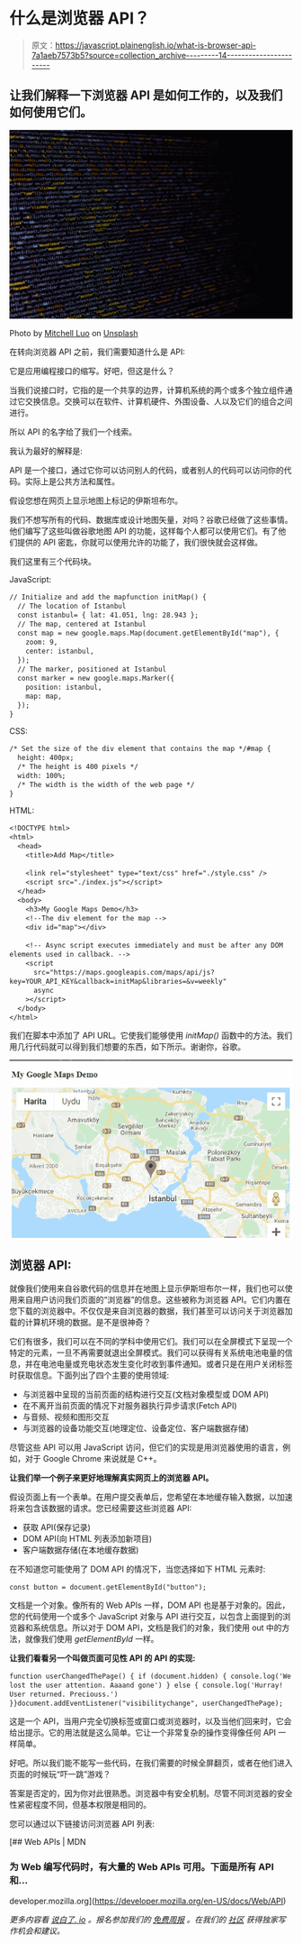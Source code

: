 # 什么是浏览器 API？

> 原文：<https://javascript.plainenglish.io/what-is-browser-api-7a1aeb7573b5?source=collection_archive---------14----------------------->

## 让我们解释一下浏览器 API 是如何工作的，以及我们如何使用它们。

![](img/69cee126fcd2ca4c52a056b6974d857a.png)

Photo by [Mitchell Luo](https://unsplash.com/@mitchel3uo?utm_source=medium&utm_medium=referral) on [Unsplash](https://unsplash.com?utm_source=medium&utm_medium=referral)

在转向浏览器 API 之前，我们需要知道什么是 API:

它是应用编程接口的缩写。好吧，但这是什么？

当我们说接口时，它指的是一个共享的边界，计算机系统的两个或多个独立组件通过它交换信息。交换可以在软件、计算机硬件、外围设备、人以及它们的组合之间进行。

所以 API 的名字给了我们一个线索。

我认为最好的解释是:

API 是一个接口，通过它你可以访问别人的代码，或者别人的代码可以访问你的代码。实际上是公共方法和属性。

假设您想在网页上显示地图上标记的伊斯坦布尔。

我们不想写所有的代码、数据库或设计地图矢量，对吗？谷歌已经做了这些事情。他们编写了这些叫做谷歌地图 API 的功能，这样每个人都可以使用它们。有了他们提供的 API 密匙，你就可以使用允许的功能了，我们很快就会这样做。

我们这里有三个代码块。

JavaScript:

```
// Initialize and add the mapfunction initMap() {
  // The location of Istanbul
  const istanbul= { lat: 41.051, lng: 28.943 };
  // The map, centered at Istanbul
  const map = new google.maps.Map(document.getElementById("map"), {
    zoom: 9,
    center: istanbul,
  });
  // The marker, positioned at Istanbul
  const marker = new google.maps.Marker({
    position: istanbul,
    map: map,
  });
}
```

CSS:

```
/* Set the size of the div element that contains the map */#map {
  height: 400px;
  /* The height is 400 pixels */
  width: 100%;
  /* The width is the width of the web page */
}
```

HTML:

```
<!DOCTYPE html>
<html>
  <head>
    <title>Add Map</title>

    <link rel="stylesheet" type="text/css" href="./style.css" />
    <script src="./index.js"></script>
  </head>
  <body>
    <h3>My Google Maps Demo</h3>
    <!--The div element for the map -->
    <div id="map"></div>

    <!-- Async script executes immediately and must be after any DOM elements used in callback. -->
    <script
      src="https://maps.googleapis.com/maps/api/js?key=YOUR_API_KEY&callback=initMap&libraries=&v=weekly"
      async
    ></script>
  </body>
</html>
```

我们在脚本中添加了 API URL。它使我们能够使用 *initMap()* 函数中的方法。我们用几行代码就可以得到我们想要的东西，如下所示。谢谢你，谷歌。

![](img/f06c6fc287d0f466e75059f1b0dede99.png)

## 浏览器 API:

就像我们使用来自谷歌代码的信息并在地图上显示伊斯坦布尔一样，我们也可以使用来自用户访问我们页面的“浏览器”的信息。这些被称为浏览器 API。它们内置在您下载的浏览器中。不仅仅是来自浏览器的数据，我们甚至可以访问关于浏览器加载的计算机环境的数据。是不是很神奇？

它们有很多，我们可以在不同的学科中使用它们。我们可以在全屏模式下呈现一个特定的元素，一旦不再需要就退出全屏模式。我们可以获得有关系统电池电量的信息，并在电池电量或充电状态发生变化时收到事件通知。或者只是在用户关闭标签时获取信息。下面列出了四个主要的使用领域:

*   与浏览器中呈现的当前页面的结构进行交互(文档对象模型或 DOM API)
*   在不离开当前页面的情况下对服务器执行异步请求(Fetch API)
*   与音频、视频和图形交互
*   与浏览器的设备功能交互(地理定位、设备定位、客户端数据存储)

尽管这些 API 可以用 JavaScript 访问，但它们的实现是用浏览器使用的语言，例如，对于 Google Chrome 来说就是 C++。

**让我们举一个例子来更好地理解真实网页上的浏览器 API。**

假设页面上有一个表单。在用户提交表单后，您希望在本地缓存输入数据，以加速将来包含该数据的请求。您已经需要这些浏览器 API:

*   获取 API(保存记录)
*   DOM API(向 HTML 列表添加新项目)
*   客户端数据存储(在本地缓存数据)

在不知道您可能使用了 DOM API 的情况下，当您选择如下 HTML 元素时:

```
const button = document.getElementById("button");
```

文档是一个对象。像所有的 Web APIs 一样，DOM API 也是基于对象的。因此，您的代码使用一个或多个 JavaScript 对象与 API 进行交互，以包含上面提到的浏览器和系统信息。所以对于 DOM API，文档是我们的对象，我们使用 out 中的方法，就像我们使用 *getElementById* 一样。

**让我们看看另一个叫做页面可见性 API 的 API 的实现:**

```
function userChangedThePage() { if (document.hidden) { console.log('We lost the user attention. Aaaand gone') } else { console.log('Hurray! User returned. Preciouss.') }}document.addEventListener("visibilitychange", userChangedThePage);
```

这是一个 API，当用户完全切换标签或窗口或浏览器时，以及当他们回来时，它会给出提示。它的用法就是这么简单。它让一个非常复杂的操作变得像任何 API 一样简单。

好吧。所以我们能不能写一些代码，在我们需要的时候全屏翻页，或者在他们进入页面的时候玩“吓一跳”游戏？

答案是否定的，因为你对此很熟悉。浏览器中有安全机制。尽管不同浏览器的安全性紧密程度不同，但基本权限是相同的。

您可以通过以下链接访问浏览器 API 列表:

[](https://developer.mozilla.org/en-US/docs/Web/API) [## Web APIs | MDN

### 为 Web 编写代码时，有大量的 Web APIs 可用。下面是所有 API 和…

developer.mozilla.org](https://developer.mozilla.org/en-US/docs/Web/API) 

*更多内容看* [*说白了. io*](http://plainenglish.io/) *。报名参加我们的* [*免费周报*](http://newsletter.plainenglish.io/) *。在我们的* [*社区*](https://discord.gg/GtDtUAvyhW) *获得独家写作机会和建议。*